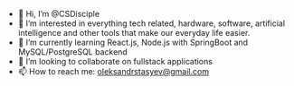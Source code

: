- 👋 Hi, I’m @CSDisciple
- 👀 I’m interested in everything tech related, hardware, software, artificial intelligence and other tools that make our everyday life easier.
- 🌱 I’m currently learning React.js, Node.js with SpringBoot and MySQL/PostgreSQL backend
- 💞️ I’m looking to collaborate on fullstack applications
- 📫 How to reach me: oleksandrstasyev@gmail.com

<!---
CSDisciple/CSDisciple is a ✨ special ✨ repository because its `README.md` (this file) appears on your GitHub profile.
You can click the Preview link to take a look at your changes.
--->

